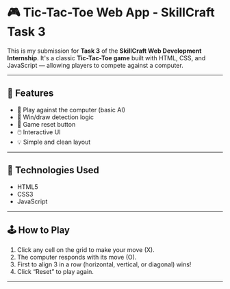# 🎮 Tic-Tac-Toe Web App - SkillCraft Task 3

This is my submission for **Task 3** of the **SkillCraft Web Development Internship**. It's a classic **Tic-Tac-Toe game** built with HTML, CSS, and JavaScript — allowing players to compete against a computer.

---

## 🧩 Features

- 🎲 Play against the computer (basic AI)
- 🧠 Win/draw detection logic
- 🔄 Game reset button
- 🖱️ Interactive UI
- 💡 Simple and clean layout

---

## 🚀 Technologies Used

- HTML5
- CSS3
- JavaScript 
---

## 🕹️ How to Play

1. Click any cell on the grid to make your move (X).
2. The computer responds with its move (O).
3. First to align 3 in a row (horizontal, vertical, or diagonal) wins!
4. Click “Reset” to play again.

---
